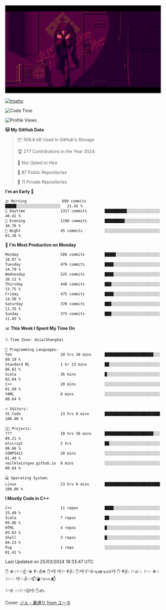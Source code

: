 ![](imgs/main.png)

[![trophy](https://github-profile-trophy.vercel.app/?username=NeilKleistGao&theme=dracula)](https://github.com/ryo-ma/github-profile-trophy)

<!--START_SECTION:waka-->
![Code Time](http://img.shields.io/badge/Code%20Time-794%20hrs%2020%20mins-blue)

![Profile Views](http://img.shields.io/badge/Profile%20Views-0-blue)

**🐱 My GitHub Data** 

> 📦 506.6 kB Used in GitHub's Storage 
 > 
> 🏆 277 Contributions in the Year 2024
 > 
> 🚫 Not Opted to Hire
 > 
> 📜 87 Public Repositories 
 > 
> 🔑 11 Private Repositories 
 > 
**I'm an Early 🐤** 

```text
🌞 Morning                699 commits         █████░░░░░░░░░░░░░░░░░░░░   21.45 % 
🌆 Daytime                1317 commits        ██████████░░░░░░░░░░░░░░░   40.41 % 
🌃 Evening                1198 commits        █████████░░░░░░░░░░░░░░░░   36.76 % 
🌙 Night                  45 commits          ░░░░░░░░░░░░░░░░░░░░░░░░░   01.38 % 
```
📅 **I'm Most Productive on Monday** 

```text
Monday                   589 commits         █████░░░░░░░░░░░░░░░░░░░░   18.07 % 
Tuesday                  479 commits         ████░░░░░░░░░░░░░░░░░░░░░   14.70 % 
Wednesday                525 commits         ████░░░░░░░░░░░░░░░░░░░░░   16.11 % 
Thursday                 448 commits         ███░░░░░░░░░░░░░░░░░░░░░░   13.75 % 
Friday                   475 commits         ████░░░░░░░░░░░░░░░░░░░░░   14.58 % 
Saturday                 370 commits         ███░░░░░░░░░░░░░░░░░░░░░░   11.35 % 
Sunday                   373 commits         ███░░░░░░░░░░░░░░░░░░░░░░   11.45 % 
```


📊 **This Week I Spent My Time On** 

```text
🕑︎ Time Zone: Asia/Shanghai

💬 Programming Languages: 
TeX                      20 hrs 38 mins      ██████████████████████░░░   89.19 % 
Standard ML              1 hr 23 mins        ██░░░░░░░░░░░░░░░░░░░░░░░   06.02 % 
Scala                    36 mins             █░░░░░░░░░░░░░░░░░░░░░░░░   02.64 % 
C++                      20 mins             ░░░░░░░░░░░░░░░░░░░░░░░░░   01.49 % 
YAML                     8 mins              ░░░░░░░░░░░░░░░░░░░░░░░░░   00.64 % 

🔥 Editors: 
VS Code                  23 hrs 8 mins       █████████████████████████   100.00 % 

🐱‍💻 Projects: 
???                      20 hrs 38 mins      ██████████████████████░░░   89.21 % 
mlscript                 2 hrs               ██░░░░░░░░░░░░░░░░░░░░░░░   08.66 % 
COMP5411                 20 mins             ░░░░░░░░░░░░░░░░░░░░░░░░░   01.49 % 
neilkleistgao.github.io  8 mins              ░░░░░░░░░░░░░░░░░░░░░░░░░   00.64 % 

💻 Operating System: 
Linux                    23 hrs 8 mins       █████████████████████████   100.00 % 
```

**I Mostly Code in C++** 

```text
C++                      11 repos            ████░░░░░░░░░░░░░░░░░░░░░   15.49 % 
Scala                    7 repos             ██░░░░░░░░░░░░░░░░░░░░░░░   09.86 % 
HTML                     4 repos             █░░░░░░░░░░░░░░░░░░░░░░░░   05.63 % 
Shell                    3 repos             █░░░░░░░░░░░░░░░░░░░░░░░░   04.23 % 
Pug                      1 repo              ░░░░░░░░░░░░░░░░░░░░░░░░░   01.41 % 
```




 Last Updated on 25/03/2024 18:33:47 UTC
<!--END_SECTION:waka-->

✋ ❄☟⚐🕆☝☟❄ 🕈☟✌❄ ✋🕯👎 👎⚐ 🕈✌💧 ✋🕯👎 🏱☼☜❄☜☠👎 ✋ 🕈✌💧 ⚐☠☜ ⚐☞ ❄☟⚐💧☜ 👎☜✌☞📫💣🕆❄☜💧📬

⚐☼ 💧☟⚐🕆☹👎 ✋✍

Cover: [ジル・裏通り from ユーネ](https://www.pixiv.net/artworks/62127066)
